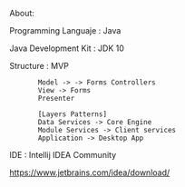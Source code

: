 About:

Programming Languaje : Java

Java Development Kit : JDK 10

Structure : 
           MVP
           
           Model -> -> Forms Controllers
           View -> Forms
           Presenter 
           
           [Layers Patterns]
           Data Services -> Core Engine
           Module Services -> Client services
           Application -> Desktop App
           

IDE : Intellij IDEA Community

https://www.jetbrains.com/idea/download/
